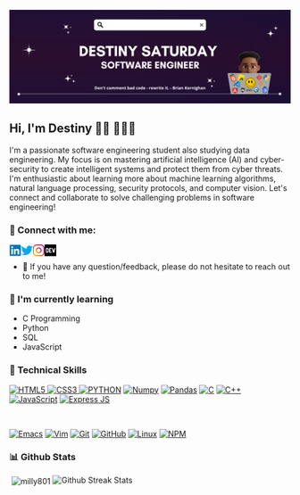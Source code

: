 [![Header Banner](https://github.com/DestinedCodes/DestinedCodes/blob/main/images/Dark%20Purple%20Modern%20Twitter%20Header.png)](https://github.com/DestinedCodes/DestinedCodes/edit/main/README.md#hi-im-destiny--)

## Hi, I'm Destiny 👋🏽 👨🏽‍💻
I'm a passionate software engineering student also studying data engineering. My focus is on mastering artificial intelligence (AI) and cyber-security to create intelligent systems and protect them from cyber threats. I'm enthusiastic about learning more about machine learning algorithms, natural language processing, security protocols, and computer vision. Let's connect and collaborate to solve challenging problems in software engineering!
     

### 🤝 Connect with me:

<a href="https://www.linkedin.com/in/destinysaturday/"><img align="left" src="https://github.com/DestinedCodes/DestinedCodes/blob/main/images/linkedin.svg" alt="Destiny Saturday | LinkedIn" width="21px"/></a>
<a href="https://www.twitter.com/DestinedCodes"><img align="left" src="https://github.com/DestinedCodes/DestinedCodes/blob/main/images/twitter.svg" alt="Destined Codes | Twitter" width="21px"/></a>
<a href="https://www.instagram.com/DestinedCodes"><img align="left" src="https://github.com/DestinedCodes/DestinedCodes/blob/main/images/instagram.svg" alt="Destined Codes | Instagram" width="21px"/></a>
<a href="https://www.dev.to/DestinedCodes"><img align="left" src="https://github.com/DestinedCodes/DestinedCodes/blob/main/images/devdotto.png" alt="Destined Codes | Dev.to" height="21px"/></a>
</br>
- 💬 If you have any question/feedback, please do not hesitate to reach out to me!

### 🌱 I'm currently learning

- C Programming
- Python
- SQL
- JavaScript

### 💼 Technical Skills

[![HTML5](https://img.shields.io/badge/HTML5-E34F26?style=for-the-badge&logo=html5&logoColor=white)
](https://github.com/DestinedCodes/DestinedCodes/edit/main/README.md#-technical-skills)
[![CSS3](https://img.shields.io/badge/CSS3-1572B6?style=for-the-badge&logo=css3&logoColor=white)
](https://github.com/DestinedCodes/DestinedCodes/edit/main/README.md#-technical-skills)
[![PYTHON](https://img.shields.io/badge/Python-FFD43B?style=for-the-badge&logo=python&logoColor=blue)](https://github.com/DestinedCodes/DestinedCodes/edit/main/README.md#-technical-skills)
[![Numpy](https://img.shields.io/badge/Numpy-777BB4?style=for-the-badge&logo=numpy&logoColor=white)](https://github.com/DestinedCodes/DestinedCodes/edit/main/README.md#-technical-skills)
[![Pandas](https://img.shields.io/badge/Pandas-2C2D72?style=for-the-badge&logo=pandas&logoColor=white)](https://github.com/DestinedCodes/DestinedCodes/edit/main/README.md#-technical-skills)
[![C](https://img.shields.io/badge/C-00599C?style=for-the-badge&logo=c&logoColor=white)](https://github.com/DestinedCodes/DestinedCodes/edit/main/README.md#-technical-skills)
[![C++](https://img.shields.io/badge/C%2B%2B-00599C?style=for-the-badge&logo=c%2B%2B&logoColor=white)](https://github.com/DestinedCodes/DestinedCodes/edit/main/README.md#-technical-skills)
[![JavaScript](https://img.shields.io/badge/JavaScript-323330?style=for-the-badge&logo=javascript&logoColor=F7DF1E)](https://github.com/DestinedCodes/DestinedCodes/edit/main/README.md#-technical-skills)
[![Express JS](https://img.shields.io/badge/Express.js-000000?style=for-the-badge&logo=express&logoColor=white)](https://github.com/DestinedCodes/DestinedCodes/edit/main/README.md#-technical-skills)

</br>

[![Emacs](https://img.shields.io/badge/Emacs-%237F5AB6.svg?&style=for-the-badge&logo=gnu-emacs&logoColor=white)](https://github.com/DestinedCodes/DestinedCodes/edit/main/README.md#-technical-skills)
[![Vim](https://img.shields.io/badge/VIM-%2311AB00.svg?&style=for-the-badge&logo=vim&logoColor=white)](https://github.com/DestinedCodes/DestinedCodes/edit/main/README.md#-technical-skills)
[![Git](https://img.shields.io/badge/GIT-E44C30?style=for-the-badge&logo=git&logoColor=white)](https://github.com/DestinedCodes/DestinedCodes/edit/main/README.md#-technical-skills)
[![GitHub](https://img.shields.io/badge/GitHub-100000?style=for-the-badge&logo=github&logoColor=white)](https://github.com/DestinedCodes/DestinedCodes/edit/main/README.md#-technical-skills)
[![Linux](https://img.shields.io/badge/Linux-FCC624?style=for-the-badge&logo=linux&logoColor=black)](https://github.com/DestinedCodes/DestinedCodes/edit/main/README.md#-technical-skills)
[![NPM](https://img.shields.io/badge/NPM-%23000000.svg?style=for-the-badge&logo=npm&logoColor=white)](https://github.com/DestinedCodes/DestinedCodes/edit/main/README.md#-technical-skills)

### 📊 Github Stats
<p align="justify" width="100%">
     <p>&nbsp;<img align="center" src="https://github-readme-stats.vercel.app/api?username=destinedcodes&theme=transparent&show_icons=true&locale=en" alt="milly801" width="auto" />
     <img valign="top" alt="Github Streak Stats" src="https://github-readme-stats.vercel.app/api/top-langs/?username=destinedcodes&theme=transparent&layout=compact&langs_count=8" width="auto"/>
</p>

